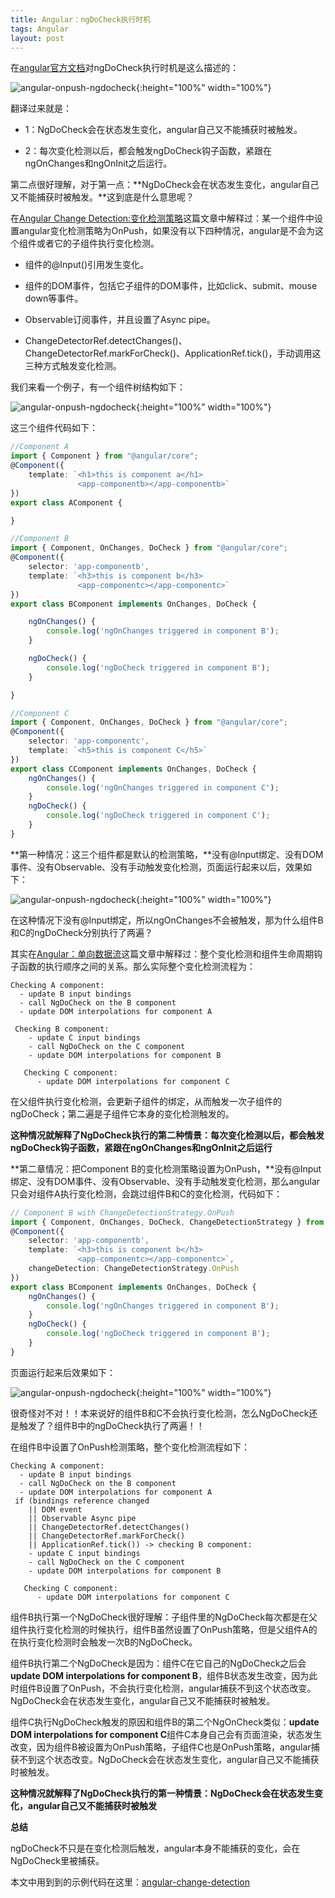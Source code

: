 ```yaml
---
title: Angular：ngDoCheck执行时机
tags: Angular
layout: post
---
```


在[angular官方文档](https://angular.io/guide/lifecycle-hooks)对ngDoCheck执行时机是这么描述的：

![angular-onpush-ngdocheck](https://limeii.github.io/assets/images/posts/angular/angular-ngdocheck-onpush-strategy04.png){:height="100%" width="100%"}

翻译过来就是：

 - 1：NgDoCheck会在状态发生变化，angular自己又不能捕获时被触发。

 - 2：每次变化检测以后，都会触发ngDoCheck钩子函数，紧跟在ngOnChanges和ngOnInit之后运行。

第二点很好理解，对于第一点：**NgDoCheck会在状态发生变化，angular自己又不能捕获时被触发。**这到底是什么意思呢？

在[Angular Change Detection:变化检测策略](https://limeii.github.io/2019/06/angular-changeDetectionStrategy-OnPush/)这篇文章中解释过：某一个组件中设置angular变化检测策略为OnPush，如果没有以下四种情况，angular是不会为这个组件或者它的子组件执行变化检测。

- 组件的@Input()引用发生变化。

- 组件的DOM事件，包括它子组件的DOM事件，比如click、submit、mouse down等事件。

- Observable订阅事件，并且设置了Async pipe。

- ChangeDetectorRef.detectChanges()、ChangeDetectorRef.markForCheck()、ApplicationRef.tick()，手动调用这三种方式触发变化检测。


我们来看一个例子，有一个组件树结构如下：

![angular-onpush-ngdocheck](https://limeii.github.io/assets/images/posts/angular/angular-ngdocheck-onpush-strategy01.png){:height="100%" width="100%"}

这三个组件代码如下：

```ts
//Component A
import { Component } from "@angular/core";
@Component({
    template: `<h1>this is component a</h1>
               <app-componentb></app-componentb>`
})
export class AComponent {

}
```

```ts
//Component B
import { Component, OnChanges, DoCheck } from "@angular/core";
@Component({
    selector: 'app-componentb',
    template: `<h3>this is component b</h3>
               <app-componentc></app-componentc>`
})
export class BComponent implements OnChanges, DoCheck {

    ngOnChanges() {
        console.log('ngOnChanges triggered in component B');
    }

    ngDoCheck() {
        console.log('ngDoCheck triggered in component B');
    }

}
```

```ts
//Component C
import { Component, OnChanges, DoCheck } from "@angular/core";
@Component({
    selector: 'app-componentc',
    template: `<h5>this is component C</h5>`
})
export class CComponent implements OnChanges, DoCheck {
    ngOnChanges() {
        console.log('ngOnChanges triggered in component C');
    }
    ngDoCheck() {
        console.log('ngDoCheck triggered in component C');
    }
}
```

**第一种情况：这三个组件都是默认的检测策略，**没有@Input绑定、没有DOM事件、没有Observable、没有手动触发变化检测，页面运行起来以后，效果如下：

![angular-onpush-ngdocheck](https://limeii.github.io/assets/images/posts/angular/angular-ngdocheck-onpush-strategy02.png){:height="100%" width="100%"}

在这种情况下没有@Input绑定，所以ngOnChanges不会被触发，那为什么组件B和C的ngDoCheck分别执行了两遍？


其实在[Angular：单向数据流](https://limeii.github.io/2019/06/angular-unidirectional-data-flow/)这篇文章中解释过：整个变化检测和组件生命周期钩子函数的执行顺序之间的关系。那么实际整个变化检测流程为：

```
Checking A component:
  - update B input bindings
  - call NgDoCheck on the B component
  - update DOM interpolations for component A
 
 Checking B component:
    - update C input bindings
    - call NgDoCheck on the C component
    - update DOM interpolations for component B
 
   Checking C component:
      - update DOM interpolations for component C
```
在父组件执行变化检测，会更新子组件的绑定，从而触发一次子组件的ngDoCheck；第二遍是子组件它本身的变化检测触发的。


**这种情况就解释了NgDoCheck执行的第二种情景：每次变化检测以后，都会触发ngDoCheck钩子函数，紧跟在ngOnChanges和ngOnInit之后运行**


**第二章情况：把Component B的变化检测策略设置为OnPush，**没有@Input绑定、没有DOM事件、没有Observable、没有手动触发变化检测，那么angular只会对组件A执行变化检测，会跳过组件B和C的变化检测，代码如下：

```ts
// Component B with ChangeDetectionStrategy.OnPush
import { Component, OnChanges, DoCheck, ChangeDetectionStrategy } from "@angular/core";
@Component({
    selector: 'app-componentb',
    template: `<h3>this is component b</h3>
               <app-componentc></app-componentc>`,
    changeDetection: ChangeDetectionStrategy.OnPush
})
export class BComponent implements OnChanges, DoCheck {
    ngOnChanges() {
        console.log('ngOnChanges triggered in component B');
    }
    ngDoCheck() {
        console.log('ngDoCheck triggered in component B');
    }
}
```

页面运行起来后效果如下：

![angular-onpush-ngdocheck](https://limeii.github.io/assets/images/posts/angular/angular-ngdocheck-onpush-strategy03.png){:height="100%" width="100%"}

很奇怪对不对！！本来说好的组件B和C不会执行变化检测，怎么NgDoCheck还是触发了？组件B中的ngDoCheck执行了两遍！！


在组件B中设置了OnPush检测策略，整个变化检测流程如下：

```
Checking A component:
  - update B input bindings
  - call NgDoCheck on the B component
  - update DOM interpolations for component A
 if (bindings reference changed 
    || DOM event 
    || Observable Async pipe
    || ChangeDetectorRef.detectChanges()
    || ChangeDetectorRef.markForCheck()
    || ApplicationRef.tick()) -> checking B component:
    - update C input bindings
    - call NgDoCheck on the C component
    - update DOM interpolations for component B
 
   Checking C component:
      - update DOM interpolations for component C
```

组件B执行第一个NgDoCheck很好理解：子组件里的NgDoCheck每次都是在父组件执行变化检测的时候执行，组件B虽然设置了OnPush策略，但是父组件A的在执行变化检测时会触发一次B的NgDoCheck。


组件B执行第二个NgDoCheck是因为：组件C在它自己的NgDoCheck之后会**update DOM interpolations for component B**，组件B状态发生改变，因为此时组件B设置了OnPush，不会执行变化检测，angular捕获不到这个状态改变。NgDoCheck会在状态发生变化，angular自己又不能捕获时被触发。


组件C执行NgDoCheck触发的原因和组件B的第二个NgOnCheck类似：**update DOM interpolations for component C**组件C本身自己会有页面渲染，状态发生改变，因为组件B被设置为OnPush策略，子组件C也是OnPush策略，angular捕获不到这个状态改变。NgDoCheck会在状态发生变化，angular自己又不能捕获时被触发。


**这种情况就解释了NgDoCheck执行的第一种情景：NgDoCheck会在状态发生变化，angular自己又不能捕获时被触发**


**总结**

ngDoCheck不只是在变化检测后触发，angular本身不能捕获的变化，会在NgDoCheck里被捕获。


本文中用到到的示例代码在这里：[angular-change-detection](https://github.com/LiMeii/angular-change-detection)